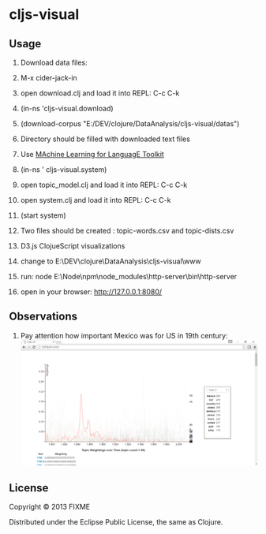 # cljs-visual

## Usage

1. Download data files:

  1. M-x cider-jack-in
  2. open download.clj and load it into REPL: C-c C-k
  3. (in-ns 'cljs-visual.download)   
  4. (download-corpus "E:/DEV/clojure/DataAnalysis/cljs-visual/datas")
  5. Directory should be filled with downloaded text files

2. Use [MAchine Learning for LanguagE Toolkit](http://mallet.cs.umass.edu)
  1. (in-ns ' cljs-visual.system)
  2. open topic_model.clj and load it into REPL: C-c C-k
  3. open system.clj and load it into REPL: C-c C-k
  2. (start system)
  3. Two files should be created : topic-words.csv and topic-dists.csv

3. D3.js ClojueScript visualizations
  1. change to E:\DEV\clojure\DataAnalysis\cljs-visual\www
  2. run: node E:\Node\npm\node_modules\http-server\bin\http-server
  3. open in your browser: http://127.0.0.1:8080/
  

## Observations

1. Pay attention how important Mexico was for US in 19th century:
![alt text](https://github.com/zuoqin/cljs-visualizations/blob/master/doc/mexico.png "Mexico in State of the Union Addresses and Messages")

## License

Copyright © 2013 FIXME

Distributed under the Eclipse Public License, the same as Clojure.
